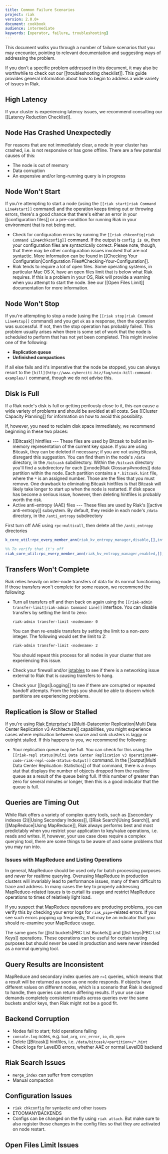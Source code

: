```yaml
---
title: Common Failure Scenarios
project: riak
version: 2.0.0+
document: cookbook
audience: intermediate
keywords: [operator, failure, troubleshooting]
---
```


This document walks you through a number of failure scenarios that you
may encounter, pointing to relevant documentation and suggesting ways of
addressing the problem.

If you don't a specific problem addressed in this document, it may also
be worthwhile to check out our [[troubleshooting checklist]]. This guide
provides general information about how to begin to address a wide
variety of issues in Riak.

## High Latency

If your cluster is experiencing latency issues, we recommend consulting
our [[Latency Reduction Checklist]].

## Node Has Crashed Unexpectedly

For reasons that are not immediately clear, a node in your cluster has
crashed, i.e. is not responsive or has gone offline. There are a few
potential causes of this:

* The node is out of memory
* Data corruption
* An expensive and/or long-running query is in progress

## Node Won't Start

If you're attempting to start a node (using the `[[riak start|riak
Command Line#start]]` command) and the operation keeps timing out or
throwing errors, there's a good chance that there's either an error in
your [[configuration files]] or a pre-condition for running Riak in your
environment that is not being met.

* Check for configuration errors by running the `[[riak chkconfig|riak
    Command Line#chkconfig]]` command. If the output is `config is OK`,
    then your configuration files are syntactically correct. Please
    note, though, that there may be other configuration issues involved
    that are not syntactic. More information can be found in [[Checking
    Your Configuration|Configuration
    Files#Checking-Your-Configuration]].
* Riak tends to require a lot of open files. Some operating systems, in
    particular Mac OS X, have an open files limit that is below what
    Riak requires. If this is a problem in your OS, Riak will provide a
    warning when you attempt to start the node. See our [[Open Files
    Limit]] documentation for more information.

## Node Won't Stop

If you're attempting to stop a node (using the `[[riak stop|riak Command
Line#stop]]` command) and you get `ok` as a response, then the operation
was successful. If not, then the stop operation has probably failed.
This problem usually arises when there is some set of work that the node
is scheduled to perform that has not yet been completed. This might
involve one of the following:

* **Replication queue**
* **Unfinished compactions**

If all else fails and it's imperative that the node be stopped, you can
always resort to the
`[kill](http://www.cyberciti.biz/faq/unix-kill-command-examples/)`
command, though we do not advise this.

## Disk is Full

If a Riak node's disk is full or getting perilously close to it, this
can cause a wide variety of problems and should be avoided at all costs.
See [[Cluster Capacity Planning]] for information on how to avoid this
possibility.

If, however, you need to reclaim disk space immediately, we recommend
beginning in these two places:

* [[Bitcask]] hintfiles --- These files are used by Bitcask to build an
    in-memory representation of the current key space. If you are using
    Bitcask, they can be deleted if necessary; if you are not using
    Bitcask, disregard this suggestion. You can find them in the node's
    `/data` directory, in the `/bitcask` subdirectory. Within the
    `/bitcask` directory you'll find a subdirectory for each
    [[vnode|Riak Glossary#vnodes]] data partition within the node. Each
    partition contains a `*.bitcask.hint` file, where the `*` is an
    assigned number. Those are the files that you must remove. One
    drawback to eliminating Bitcask hintfiles is that Bitcask will
    likely take longer to start up when the node is restarted. If disk
    space has become a serious issue, however, then deleting hintfiles
    is probably worth the risk.
* Active anti-entropy \(AAE) files --- These files are used by
    Riak's [[active anti-entropy]] subsystem. By default, they reside in
    each node's `/data` directory, in the `/anti_entropy` subdirectory

First turn off AAE using `rpc:multicall`, then delete all the
`/anti_entropy` directories

```erlang
k_core_util:rpc_every_member_ann(riak_kv_entropy_manager,disable,[],infinity).

%% To verify that it's off
riak_core_util:rpc_every_member_ann(riak_kv_entropy_manager,enabled,[],infinity).
```

## Transfers Won't Complete

Riak relies heavily on inter-node transfers of data for its normal
functioning. If those transfers won't complete for some reason, we
recommend the following:

* Turn all transfers off and then back on again using the `[[riak-admin
    transfer-limit|riak-admin Command Line]]` interface. You can disable
    transfers by setting the limit to zero:

    ```bash
    riak-admin transfer-limit <nodename> 0
    ```

    You can then re-enable transfers by setting the limit to a non-zero
    integer. The following would set the limit to 2:

    ```bash
    riak-admin transfer-limit <nodename> 2
    ```

    You should repeat this process for all nodes in your cluster that
    are experiencing this issue.
* Check your firewall and/or
    [iptables](http://en.wikipedia.org/wiki/Iptables) to see if there is
    a networking issue external to Riak that is causing transfers to
    hang.
* Check your [[logs|Logging]] to see if there are corrupted or repeated
    handoff attempts. From the logs you should be able to discern which
    partitions are experiencing problems.

## Replication is Slow or Stalled

If you're using [Riak Enterprise](http://basho.com/riak-enterprise/)'s
[[Multi-Datacenter Replication|Multi Data Center Replication v3
Architecture]] capabilities, you might experience cases where
replication between source and sink clusters is laggy or outright
stalled. If this happens to you, we recommend the following:

* Your replication queue may be full. You can check for this using the
    `[[riak-repl status|Multi Data Center Replication v3
    Operations##-code-riak-repl-code-Status-Output]]` command. In the
    [[output|Multi Data Center Replication: Statistics]] of that
    command, there is a `drops` stat that displays the number of objects
    dropped from the realtime queue as a result of the queue being full.
    If this number of greater than zero for several minutes or longer,
    then this is a good indicator that the queue is full.

## Queries are Timing Out

While Riak offers a variety of complex query tools, such as [[secondary
indexes (2i)|Using Secondary Indexes]], [[Riak Search|Using Search]],
and [[MapReduce|Using MapReduce]], Riak always performs best and most
predictably when you restrict your application to key/value operations,
i.e. reads and writes. If, however, your use case does require a complex
querying tool, there are some things to be aware of and some problems
that you may run into.

### Issues with MapReduce and Listing Operations

In general, MapReduce should be used only for batch processing purposes
and _never_ for realtime querying. Overusing MapReduce in production
clusters will invariably lead to performance issues, many of them
difficult to trace and address. In many cases the key to properly
addressing MapReduce-related issues is to curtail its usage and restrict
MapReduce operations to times of relatively light load.

If you suspect that MapReduce operations are producing problems, you can
verify this by checking your error logs for `riak_pipe`-related errors.
If you see such errors popping up frequently, that may be an indicator
that you should re-examine your MapReduce usage.

The same goes for [[list buckets|PBC List Buckets]] and [[list keys|PBC
List Keys]] operations. These operations can be useful for certain
testing purposes but should _never_ be used in production and were never
intended as a normal querying tool.

## Query Results are Inconsistent

MapReduce and secondary index queries are `r=1` queries, which means
that a result will be returned as soon as one node responds. If objects
have different values on different nodes, which is a scenario that Riak
is designed to handle, then queries can return differing results. If
your use case demands completely consistent results across queries over
the same buckets and/or keys, then Riak might not be a good fit.

## Backend Corruption

* Nodes fail to start; fold operations failing
* `console.log` notes, e.g. `bad_arg`, `crc_error`, `io`, `db_open`
* Delete [[Bitcask]] hintfiles, i.e. `/data/bitcask/<partition>/*.hint`
* Check logs for LevelDB errors, whether AAE or normal LevelDB backend

## Riak Search Issues

* `merge_index` can suffer from corruption
* Manual compaction

## Configuration Issues

* `riak chkconfig` for syntactic and other issues
* ETOOMANYBACKENDS
* Configs can be changed on the fly using `riak attach`. But make sure
    to also register those changes in the config files so that they are
    activated on node restart.

## Open Files Limit Issues

